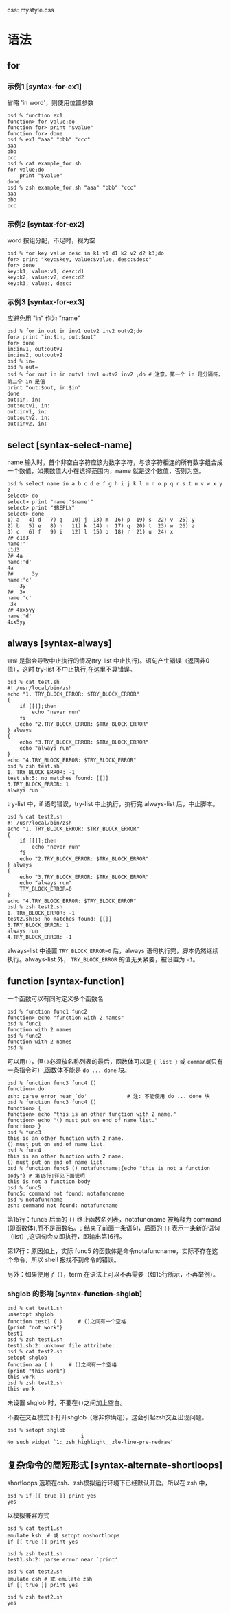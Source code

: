 css: mystyle.css

# 语法

## for

### 示例1 [syntax-for-ex1]

省略 'in word'，则使用位置参数

```
bsd % function ex1
function> for value;do
function for> print "$value"
function for> done                      
bsd % ex1 "aaa" "bbb" "ccc"
aaa
bbb
ccc
bsd % cat example_for.sh 
for value;do
    print "$value"
done
bsd % zsh example_for.sh "aaa" "bbb" "ccc"
aaa
bbb
ccc
```

### 示例2 [syntax-for-ex2]

word 按组分配，不足时，视为空

```
bsd % for key value desc in k1 v1 d1 k2 v2 d2 k3;do
for> print "key:$key, value:$value, desc:$desc"
for> done                      
key:k1, value:v1, desc:d1
key:k2, value:v2, desc:d2
key:k3, value:, desc:
```

### 示例3 [syntax-for-ex3]

应避免用 "in" 作为 "name"

```
bsd % for in out in inv1 outv2 inv2 outv2;do       
for> print "in:$in, out:$out"
for> done                      
in:inv1, out:outv2
in:inv2, out:outv2
bsd % in=
bsd % out=
bsd % for out in in outv1 inv1 outv2 inv2 ;do # 注意，第一个 in 是分隔符，第二个 in 是值
print "out:$out, in:$in"
done
out:in, in:
out:outv1, in:
out:inv1, in:
out:outv2, in:
out:inv2, in:
```

## select [syntax-select-name]

name 输入时，首个非空白字符应该为数字字符，与该字符相连的所有数字组合成一个数值，如果数值大小在选择范围内，name 就是这个数值，否则为空。

```
bsd % select name in a b c d e f g h i j k l m n o p q r s t u v w x y z
select> do                        
select> print "name:'$name'"
select> print "$REPLY"
select> done                      
1) a   4) d   7) g   10) j  13) m  16) p  19) s  22) v  25) y  
2) b   5) e   8) h   11) k  14) n  17) q  20) t  23) w  26) z  
3) c   6) f   9) i   12) l  15) o  18) r  21) u  24) x  
?# c1d3                      
name:''
c1d3
?# 4a
name:'d'
4a
?#      3y
name:'c'
	3y
?#  3x
name:'c'
 3x
?# 4xx5yy
name:'d'
4xx5yy
``` 

## always [syntax-always]

`错误` 是指会导致中止执行的情况(try-list 中止执行)。语句产生错误（返回非0值），这时 try-list 不中止执行,在这里不算错误。

```
bsd % cat test.sh        
#! /usr/local/bin/zsh
echo "1. TRY_BLOCK_ERROR: $TRY_BLOCK_ERROR"
{
	if [[]];then
		echo "never run"
	fi	
	echo "2.TRY_BLOCK_ERROR: $TRY_BLOCK_ERROR"
} always
{
	echo "3.TRY_BLOCK_ERROR: $TRY_BLOCK_ERROR"
	echo "always run"
}
echo "4.TRY_BLOCK_ERROR: $TRY_BLOCK_ERROR"
bsd % zsh test.sh        
1. TRY_BLOCK_ERROR: -1
test.sh:5: no matches found: [[]]
3.TRY_BLOCK_ERROR: 1
always run
```

try-list 中，if 语句错误，try-list 中止执行，执行完 always-list 后，中止脚本。

```
bsd % cat test2.sh
#! /usr/local/bin/zsh
echo "1. TRY_BLOCK_ERROR: $TRY_BLOCK_ERROR"
{
	if [[]];then
		echo "never run"
	fi	
	echo "2.TRY_BLOCK_ERROR: $TRY_BLOCK_ERROR"
} always
{
	echo "3.TRY_BLOCK_ERROR: $TRY_BLOCK_ERROR"
	echo "always run"
	TRY_BLOCK_ERROR=0
}
echo "4.TRY_BLOCK_ERROR: $TRY_BLOCK_ERROR"
bsd % zsh test2.sh
1. TRY_BLOCK_ERROR: -1
test2.sh:5: no matches found: [[]]
3.TRY_BLOCK_ERROR: 1
always run
4.TRY_BLOCK_ERROR: -1
```

always-list 中设置 `TRY_BLOCK_ERROR=0` 后，always 语句执行完，脚本仍然继续执行。always-list 外， `TRY_BLOCK_ERROR` 的值无关紧要，被设置为 `-1`。

## function [syntax-function]

一个函数可以有同时定义多个函数名

```
bsd % function func1 func2     
function> echo "function with 2 names"
bsd % func1               
function with 2 names
bsd % func2
function with 2 names
bsd % 
```

可以用`()`，但`()`必须放名称列表的最后，函数体可以是 `{ list }` 或 `command`(只有一条指令时）,函数体不能是 `do ... done` 块。

```
bsd % function func3 func4 ()
function> do                        
zsh: parse error near `do'             # 注: 不能使用 do ... done 块
bsd % function func3 func4 ()
function> {
function> echo "this is an other function with 2 name."
function> echo "() must put on end of name list."
function> }
bsd % func3                  
this is an other function with 2 name.
() must put on end of name list.
bsd % func4
this is an other function with 2 name.
() must put on end of name list.
bsd % function func5 () notafuncname;{echo "this is not a function body"} # 第15行:详见下面说明
this is not a function body
bsd % func5
func5: command not found: notafuncname
bsd % notafuncname   
zsh: command not found: notafuncname
```

第15行：func5 后面的 `()` 终止函数名列表，notafuncname 被解释为 command (即函数体),而不是函数名。`;` 结束了前面一条语句，后面的 `{}` 表示一条新的语句（list）,这语句会立即执行，即输出第16行。

第17行：原因如上，实际 func5 的函数体是命令notafuncname，实际不存在这个命令，所以 shell 报找不到命令的错误。

另外：如果使用了 `()`，term 在语法上可以不再需要（如15行所示，不再举例）。

### shglob 的影响 [syntax-function-shglob]

```
bsd % cat test1.sh
unsetopt shglob
function test1 ( )     # ()之间有一个空格 
{print "not work"}
test1
bsd % zsh test1.sh
test1.sh:2: unknown file attribute:  
bsd % cat test2.sh
setopt shglob
function aa ( )     # ()之间有一个空格 
{print "this work"}
this work
bsd % zsh test2.sh
this work
```

未设置 shglob 时，不要在`()`之间加上空白。

不要在交互模式下打开shglob（除非你确定），这会引起zsh交互出现问题。

```
bsd % setopt shglob
                        i
No such widget `1:_zsh_highlight__zle-line-pre-redraw'
```

## 复杂命令的简短形式 [syntax-alternate-shortloops]

shortloops 选项在csh、zsh模拟运行环境下已经默认开启。所以在 zsh 中，

```
bsd % if [[ true ]] print yes
yes
```

以模拟兼容方式

```
bsd % cat test1.sh
emulate ksh  # 或 setopt noshortloops
if [[ true ]] print yes

bsd % zsh test1.sh
test1.sh:2: parse error near `print'

bsd % cat test2.sh
emulate csh # 或 emulate zsh
if [[ true ]] print yes

bsd % zsh test2.sh
yes
```
